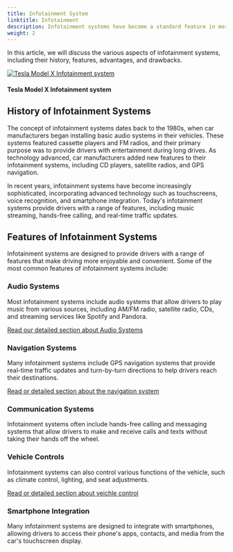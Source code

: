 ```yaml
---
title: Infotainment System
linktitle: Infotainment
description: Infotainment systems have become a standard feature in most modern cars. They combine entertainment and information functionalities, providing drivers with access to music, navigation, communication, and vehicle controls.
weight: 2
---
```

<!-- markdownlint-disable MD033 -->
 In this article, we will discuss the various aspects of infotainment systems, including their history, features, advantages, and drawbacks.


<figur>
    <a href="https://media.evkx.net/multimedia/technology/infotainment/teslamodelxinfotainment.jpg">
    <img src="https://media.evkx.net/multimedia/technology/infotainment/teslamodelxinfotainment_st.jpg" alt="Tesla Model X Infotainment system" title="Tesla Model X Infotainment system">
    </a>
    <figcaption><h4>Tesla Model X Infotainment system</h4></figcaption>
</figur>

## History of Infotainment Systems

The concept of infotainment systems dates back to the 1980s, when car manufacturers began installing basic audio systems in their vehicles. These systems featured cassette players and FM radios, and their primary purpose was to provide drivers with entertainment during long drives. As technology advanced, car manufacturers added new features to their infotainment systems, including CD players, satellite radios, and GPS navigation.

In recent years, infotainment systems have become increasingly sophisticated, incorporating advanced technology such as touchscreens, voice recognition, and smartphone integration. Today's infotainment systems provide drivers with a range of features, including music streaming, hands-free calling, and real-time traffic updates.

## Features of Infotainment Systems

Infotainment systems are designed to provide drivers with a range of features that make driving more enjoyable and convenient. Some of the most common features of infotainment systems include:

### Audio Systems

Most infotainment systems include audio systems that allow drivers to play music from various sources, including AM/FM radio, satellite radio, CDs, and streaming services like Spotify and Pandora.

[Read our detailed section about Audio Systems](audiosystem)

### Navigation Systems

Many infotainment systems include GPS navigation systems that provide real-time traffic updates and turn-by-turn directions to help drivers reach their destinations.

[Read or detailed section about the navigation system](navigation)

### Communication Systems

Infotainment systems often include hands-free calling and messaging systems that allow drivers to make and receive calls and texts without taking their hands off the wheel.

### Vehicle Controls

Infotainment systems can also control various functions of the vehicle, such as climate control, lighting, and seat adjustments.

[Read or detailed section about veichle control](veichlecontrol)

### Smartphone Integration

Many infotainment systems are designed to integrate with smartphones, allowing drivers to access their phone's apps, contacts, and media from the car's touchscreen display.

